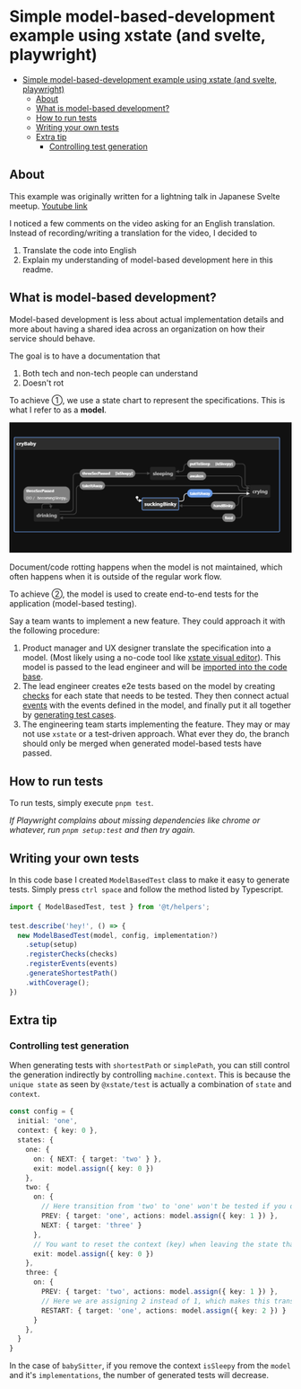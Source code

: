 # Simple model-based-development example using xstate (and svelte, playwright)

- [Simple model-based-development example using xstate (and svelte, playwright)](#simple-model-based-development-example-using-xstate-and-svelte-playwright)
  - [About](#about)
  - [What is model-based development?](#what-is-model-based-development)
  - [How to run tests](#how-to-run-tests)
  - [Writing your own tests](#writing-your-own-tests)
  - [Extra tip](#extra-tip)
    - [Controlling test generation](#controlling-test-generation)

## About

This example was originally written for a lightning talk in Japanese Svelte meetup.
[Youtube link](https://youtu.be/LMRtvOEboPY)

I noticed a few comments on the video asking for an English translation.
Instead of recording/writing a translation for the video, I decided to

1. Translate the code into English
2. Explain my understanding of model-based development here in this readme.

## What is model-based development?

Model-based development is less about actual implementation details and more about having a shared idea across an organization on how their service should behave.

The goal is to have a documentation that

1. Both tech and non-tech people can understand
2. Doesn't rot

To achieve ①, we use a state chart to represent the specifications. This is what I refer to as a **model**.

![model](assets/baby-sitter-model.png)

Document/code rotting happens when the model is not maintained, which often happens when it is outside of the regular work flow.

To achieve ②, the model is used to create end-to-end tests for the application (model-based testing).

Say a team wants to implement a new feature. They could approach it with the following procedure:

1. Product manager and UX designer translate the specification into a model. (Most likely using a no-code tool like [xstate visual editor](https://stately.ai/registry/new)). This model is passed to the lead engineer and will be [imported into the code base](test/suites/babySitter/model.ts).
2. The lead engineer creates e2e tests based on the model by creating [checks](test/suites/babySitter/checks.ts) for each state that needs to be tested. They then connect actual [events](test/suites/babySitter/events.ts) with the events defined in the model, and finally put it all together by [generating test cases](test/suites/babySitter/index.spec.ts).
3. The engineering team starts implementing the feature. They may or may not use `xstate` or a test-driven approach. What ever they do, the branch should only be merged when generated model-based tests have passed.

## How to run tests

To run tests, simply execute `pnpm test`.

_If Playwright complains about missing dependencies like chrome or whatever, run `pnpm setup:test` and then try again._

## Writing your own tests

In this code base I created `ModelBasedTest` class to  make it easy to generate tests. Simply press `ctrl space`  and follow the method listed by Typescript.

```ts
import { ModelBasedTest, test } from '@t/helpers';

test.describe('hey!', () => {
  new ModelBasedTest(model, config, implementation?)
    .setup(setup)
    .registerChecks(checks)
    .registerEvents(events)
    .generateShortestPath()
    .withCoverage();
})
```

## Extra tip

### Controlling test generation

When generating tests with `shortestPath` or `simplePath`, you can still control the generation indirectly by controlling `machine.context`. This is because the `unique state` as seen by `@xstate/test` is actually a combination of `state` and `context`.

```ts
const config = {
  initial: 'one',
  context: { key: 0 },
  states: {
    one: {
      on: { NEXT: { target: 'two' } },
      exit: model.assign({ key: 0 })
    },
    two: {
      on: {
        // Here transition from 'two' to 'one' won't be tested if you don't make any change to the context, since 'one' is already marked as visited.
        PREV: { target: 'one', actions: model.assign({ key: 1 }) },
        NEXT: { target: 'three' }
      },
      // You want to reset the context (key) when leaving the state that has been `forced` to test, otherwise other states will become unique as well.
      exit: model.assign({ key: 0 })
    },
    three: {
      on: {
        PREV: { target: 'two', actions: model.assign({ key: 1 }) },
        // Here we are assigning 2 instead of 1, which makes this transition unique. { state: 'one', context: { key: 2 } }
        RESTART: { target: 'one', actions: model.assign({ key: 2 }) }
      }
    },
  }
}
```

In the case of `babySitter`, if you remove the context `isSleepy` from the `model` and it's `implementations`, the number of generated tests will decrease.

